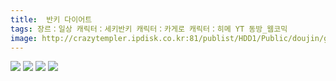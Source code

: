 ```yaml
---
title:  반키 다이어트
tags: 장르：일상 캐릭터：세키반키 캐릭터：카게로 캐릭터：히메 YT 동방_웹코믹
image: http://crazytempler.ipdisk.co.kr:81/publist/HDD1/Public/doujin/ghap/5842/001.jpg
---
```

<img src="http://crazytempler.ipdisk.co.kr:81/publist/HDD1/Public/doujin/ghap/5842/001.jpg">
<img src="http://crazytempler.ipdisk.co.kr:81/publist/HDD1/Public/doujin/ghap/5842/002.jpg">
<img src="http://crazytempler.ipdisk.co.kr:81/publist/HDD1/Public/doujin/ghap/5842/003.jpg">
<img src="http://crazytempler.ipdisk.co.kr:81/publist/HDD1/Public/doujin/ghap/5842/004.jpg">
